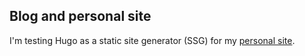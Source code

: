 ## Blog and personal site

I'm testing Hugo as a static site generator (SSG) for my [personal site](https://sergeyrodin.com).